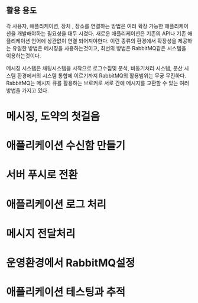 ## 활용 용도
각 사용자, 애플리케이션, 장치 , 장소를 연결하는 방법은 여러 확장 가능한 애플리케이션을 개발해야하는 필요성을 대두 시켰다. 새로운 애플리케이션은 기존의 API나 기존 애플리케이션 언어에 상관없이 연결 되어져야한다. 이런 종류의 환경에서 확장성을 제공하는 유일한 방법은 메시징을 사용하는것이고, 최선의 방법은 RabbitMQ같은 시스템을 이용하는것이다.

메시징 시스템은 채팅시스템을 시작으로 로그수집및 분석, 비동기처리 시스템, 분산 시스템 환경에서의 시스템 통합에 이르기까지 RabbitMQ의 활용범위는 무궁 무진하다. RabbitMQ는 메시지 큐를 활용하는 브로커로 서로 간에 메시지를 교환할 수 있는 여러 방법을 가지고 있다.


# 메시징, 도약의 첫걸음

# 애플리케이션 수신함 만들기

# 서버 푸시로 전환

# 애플리케이션 로그 처리


# 메시지 전달처리


# 운영환경에서 RabbitMQ설정

# 애플리케이션 테스팅과 추적


